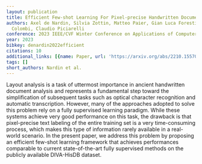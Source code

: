 ```yaml
---
layout: publication
title: Efficient Few-shot Learning For Pixel-precise Handwritten Document Layout Analysis
authors: Axel de Nardin, Silvia Zottin, Matteo Paier, Gian Luca Foresti, Emanuela
  Colombi, Claudio Piciarelli
conference: 2023 IEEE/CVF Winter Conference on Applications of Computer Vision (WACV)
year: 2023
bibkey: denardin2022efficient
citations: 10
additional_links: [{name: Paper, url: 'https://arxiv.org/abs/2210.15570'}]
tags: []
short_authors: Nardin et al.
---
```

Layout analysis is a task of uttermost importance in ancient handwritten
document analysis and represents a fundamental step toward the simplification
of subsequent tasks such as optical character recognition and automatic
transcription. However, many of the approaches adopted to solve this problem
rely on a fully supervised learning paradigm. While these systems achieve very
good performance on this task, the drawback is that pixel-precise text labeling
of the entire training set is a very time-consuming process, which makes this
type of information rarely available in a real-world scenario. In the present
paper, we address this problem by proposing an efficient few-shot learning
framework that achieves performances comparable to current state-of-the-art
fully supervised methods on the publicly available DIVA-HisDB dataset.